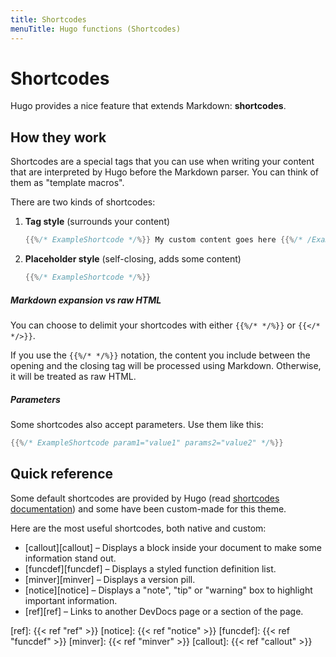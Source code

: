 ```yaml
---
title: Shortcodes
menuTitle: Hugo functions (Shortcodes)
---
```


# Shortcodes

Hugo provides a nice feature that extends Markdown: **shortcodes**.

## How they work

Shortcodes are a special tags that you can use when writing your content that are interpreted by Hugo before the Markdown parser. You can think of them as "template macros".

There are two kinds of shortcodes:

1. **Tag style** (surrounds your content)  
    ```go
    {{%/* ExampleShortcode */%}} My custom content goes here {{%/* /ExampleShortcode */%}}
    ``` 
    
2. **Placeholder style** (self-closing, adds some content)  
   ```go
   {{%/* ExampleShortcode */%}}
   ```

##### Markdown expansion vs raw HTML

You can choose to delimit your shortcodes with either `{{%/* */%}}` or `{{</* */>}}`.

If you use the `{{%/* */%}}` notation, the content you include between the opening and the closing tag will be processed using Markdown. Otherwise, it will be treated as raw HTML.

##### Parameters

Some shortcodes also accept parameters. Use them like this:

```go
{{%/* ExampleShortcode param1="value1" params2="value2" */%}}
```

## Quick reference

Some default shortcodes are provided by Hugo (read [shortcodes documentation](https://gohugo.io/content-management/shortcodes/)) and some have been custom-made for this theme.

Here are the most useful shortcodes, both native and custom:

- [callout][callout] – Displays a block inside your document to make some information stand out.
- [funcdef][funcdef] – Displays a styled function definition list.
- [minver][minver] – Displays a version pill.
- [notice][notice] – Displays a "note", "tip" or "warning" box to highlight important information.
- [ref][ref] – Links to another DevDocs page or a section of the page.

[ref]: {{< ref "ref" >}}
[notice]: {{< ref "notice" >}}
[funcdef]: {{< ref "funcdef" >}}
[minver]: {{< ref "minver" >}}
[callout]: {{< ref "callout" >}}
